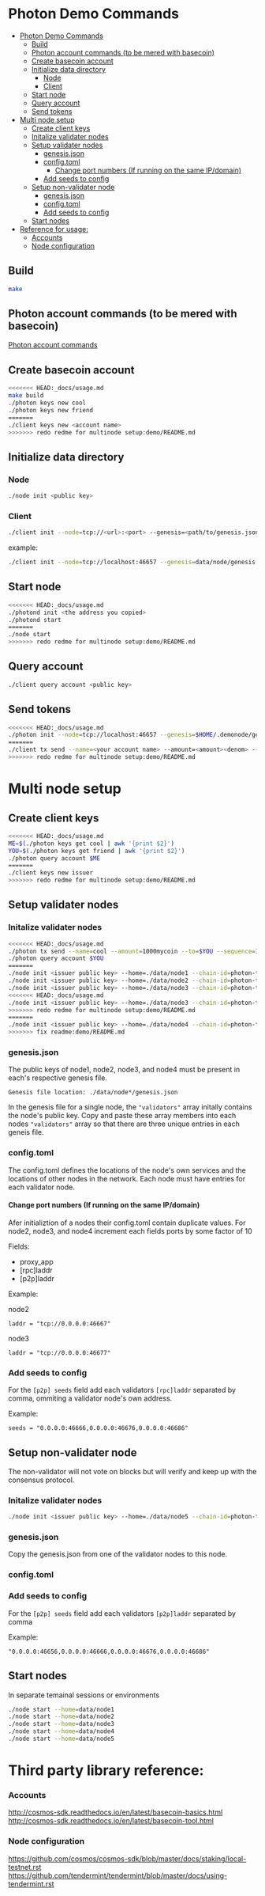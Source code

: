 # Photon Demo Commands

- [Photon Demo Commands](#photon-demo-commands)
  * [Build](#build)
  * [Photon account commands (to be mered with basecoin)](#photon-account-commands--to-be-mered-with-basecoin-)
  * [Create basecoin account](#create-basecoin-account)
  * [Initialize data directory](#initialize-data-directory)
    + [Node](#node)
    + [Client](#client)
  * [Start node](#start-node)
  * [Query account](#query-account)
  * [Send tokens](#send-tokens)
- [Multi node setup](#multi-node-setup)
  * [Create client keys](#create-client-keys)
  * [Initalize validater nodes](#initalize-validater-nodes)
  * [Setup validater nodes](#setup-validater-nodes)
    + [genesis.json](#genesisjson)
    + [config.toml](#configtoml)
      - [Change port numbers (If running on the same IP/domain)](#change-port-numbers--if-running-on-the-same-ip-domain-)
    + [Add seeds to config](#add-seeds-to-config)
  * [Setup non-validater node](#setup-non-validater-node)
    + [genesis.json](#genesisjson-1)
    + [config.toml](#configtoml-1)
    + [Add seeds to config](#add-seeds-to-config-1)
  * [Start nodes](#start-nodes)
- [Reference for usage:](#reference-for-usage-)
    + [Accounts](#accounts)
    + [Node configuration](#node-configuration)

## Build

```sh
make
```

## Photon account commands (to be mered with basecoin)

<a href="../_docs/accounts.md">Photon account commands</a>

## Create basecoin account

```sh
<<<<<<< HEAD:_docs/usage.md
make build
./photon keys new cool
./photon keys new friend
=======
./client keys new <account name>
>>>>>>> redo redme for multinode setup:demo/README.md
```

## Initialize data directory

### Node

```sh
./node init <public key>
```

### Client

```sh
./client init --node=tcp://<url>:<port> --genesis=<path/to/genesis.json>
```

example:

```sh
./client init --node=tcp://localhost:46657 --genesis=data/node/genesis.json
```

## Start node

```sh
<<<<<<< HEAD:_docs/usage.md
./photond init <the address you copied>
./photond start
=======
./node start
>>>>>>> redo redme for multinode setup:demo/README.md
```

## Query account

```sh
./client query account <public key>
```

## Send tokens

```sh
<<<<<<< HEAD:_docs/usage.md
./photon init --node=tcp://localhost:46657 --genesis=$HOME/.demonode/genesis.json
=======
./client tx send --name=<your account name> --amount=<amount><denom> --to=<public key> --sequence=<sqn number>
>>>>>>> redo redme for multinode setup:demo/README.md
```

# Multi node setup

## Create client keys

```sh
<<<<<<< HEAD:_docs/usage.md
ME=$(./photon keys get cool | awk '{print $2}')
YOU=$(./photon keys get friend | awk '{print $2}')
./photon query account $ME
=======
./client keys new issuer
>>>>>>> redo redme for multinode setup:demo/README.md
```

## Setup validater nodes

### Initalize validater nodes

```sh
<<<<<<< HEAD:_docs/usage.md
./photon tx send --name=cool --amount=1000mycoin --to=$YOU --sequence=1
./photon query account $YOU
=======
./node init <issuer public key> --home=./data/node1 --chain-id=photon-test
./node init <issuer public key> --home=./data/node2 --chain-id=photon-test
./node init <issuer public key> --home=./data/node3 --chain-id=photon-test
<<<<<<< HEAD:_docs/usage.md
./node init <issuer public key> --home=./data/node3 --chain-id=photon-test
>>>>>>> redo redme for multinode setup:demo/README.md
=======
./node init <issuer public key> --home=./data/node4 --chain-id=photon-test
>>>>>>> fix readme:demo/README.md
```

### genesis.json

The public keys of node1, node2, node3, and node4 must be present in each's respective genesis file.

`Genesis file location: ./data/node*/genesis.json`

In the genesis file for a single node, the `"validators"` array initally contains the node's public key.
Copy and paste these array members into each nodes `"validators"` array so that there are three unique entries in each geneis file.

### config.toml

The config.toml defines the locations of the node's own services and the locations of other nodes in the network.
Each node must have entries for each validator node.

#### Change port numbers (If running on the same IP/domain)

Afer initializtion of a nodes their config.toml contain duplicate values.
For node2, node3, and node4 increment each fields ports by some factor of 10

Fields:
* proxy_app
* [rpc]laddr
* [p2p]laddr

Example:

node2
```
laddr = "tcp://0.0.0.0:46667"
```

node3
```
laddr = "tcp://0.0.0.0:46677"
```

### Add seeds to config

For the `[p2p] seeds` field add each validators `[rpc]laddr` separated by comma, ommiting a validator node's own address.

Example:
```
seeds = "0.0.0.0:46666,0.0.0.0:46676,0.0.0.0:46686"
```

## Setup non-validater node

The non-validator will not vote on blocks but will verify and keep up with the consensus protocol.

### Initalize validater nodes

```sh
./node init <issuer public key> --home=./data/node5 --chain-id=photon-test
```


### genesis.json

Copy the genesis.json from one of the validator nodes to this node.

### config.toml

### Add seeds to config

For the `[p2p] seeds` field add each validators `[p2p]laddr` separated by comma

Example:
```
"0.0.0.0:46656,0.0.0.0:46666,0.0.0.0:46676,0.0.0.0:46686"
```

## Start nodes

In separate temainal sessions or environments

```sh
./node start --home=data/node1
./node start --home=data/node2
./node start --home=data/node3
./node start --home=data/node4
./node start --home=data/node5
```

# Third party library reference:

### Accounts

http://cosmos-sdk.readthedocs.io/en/latest/basecoin-basics.html
http://cosmos-sdk.readthedocs.io/en/latest/basecoin-tool.html

### Node configuration
https://github.com/cosmos/cosmos-sdk/blob/master/docs/staking/local-testnet.rst
https://github.com/tendermint/tendermint/blob/master/docs/using-tendermint.rst
